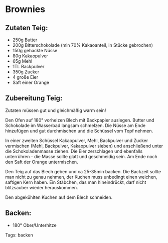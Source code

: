 Brownies
===================


Zutaten Teig:
-------------
 * 250g Butter
 * 200g Bitterschokolade (min 70% Kakaoanteil, in Stücke gebrochen)
 * 150g gehackte Nüsse
 * 80g Kakaopulver
 * 65g Mehl
 * 1TL Backpulver
 * 350g Zucker
 * 4 große Eier
 * Saft einer Orange


Zubereitung Teig:
-------------

Zutaten müssen gut und gleichmäßig warm sein!

Den Ofen auf 180° vorheizen Blech mit Backpapier auslegen.
Butter und Schokolade im Wasserbad langsam schmelzen. Die Nüsse am Ende hinzufügen und gut durchmischen und die Schüssel vom Topf nehmen.

In einer zweiten Schüssel Kakaopulver, Mehl, Backpulver und Zucker vermischen (Mehl, Backpulver, Kakaopulver sieben) und
anschließend unter die Schokoladenmasse ziehen. Die Eier zerschlagen und ebenfalls unterrühren - die Masse sollte glatt und geschmeidig sein.
Am Ende noch den Saft der Orange untermischen.

Den Teig auf das Blech geben und ca 25-35min backen. Die Backzeit sollte man nicht zu genau nehmen, der Kuchen muss
unbedingt einen weichen, saftigen Kern haben. Ein Stäbchen, das man hineindrückt, darf nicht blitzsauber wieder herauskommen.

Den abgekühlten Kuchen auf dem Blech schneiden.


Backen:
-------------
 * 180° Ober/Unterhitze

Tags: backen
